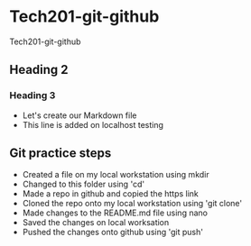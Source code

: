 # Tech201-git-github
Tech201-git-github

## Heading 2
### Heading 3
- Let's create our Markdown file
- This line is added on localhost testing

## Git practice steps 
- Created a file on my local workstation using mkdir
- Changed to this folder using 'cd'
- Made a repo in github and copied the https link
- Cloned the repo onto my local workstation using 'git clone'
- Made changes to the README.md file using nano
- Saved the changes on local worksation
- Pushed the changes onto github using 'git push' 
